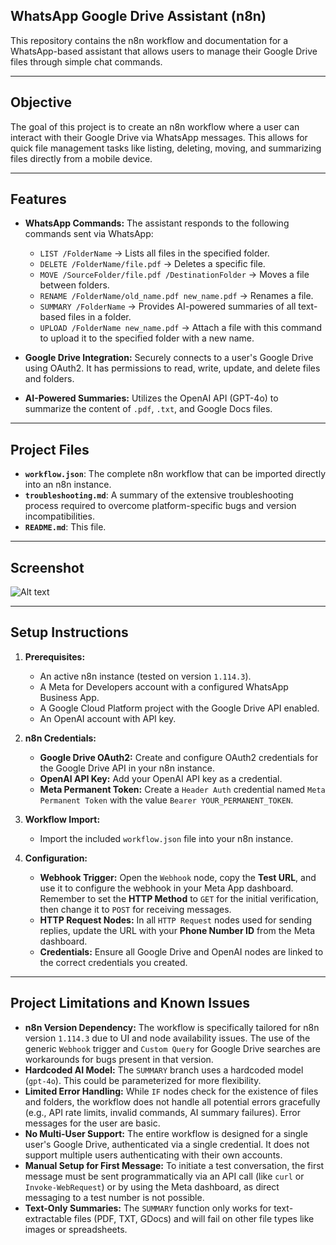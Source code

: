 ## **WhatsApp Google Drive Assistant (n8n)**

This repository contains the n8n workflow and documentation for a WhatsApp-based assistant that allows users to manage their Google Drive files through simple chat commands.

---

## Objective

The goal of this project is to create an n8n workflow where a user can interact with their Google Drive via WhatsApp messages. This allows for quick file management tasks like listing, deleting, moving, and summarizing files directly from a mobile device.

---

## Features

* **WhatsApp Commands:** The assistant responds to the following commands sent via WhatsApp:
    * `LIST /FolderName` → Lists all files in the specified folder.
    * `DELETE /FolderName/file.pdf` → Deletes a specific file.
    * `MOVE /SourceFolder/file.pdf /DestinationFolder` → Moves a file between folders.
    * `RENAME /FolderName/old_name.pdf new_name.pdf` → Renames a file.
    * `SUMMARY /FolderName` → Provides AI-powered summaries of all text-based files in a folder.
    * `UPLOAD /FolderName new_name.pdf` → Attach a file with this command to upload it to the specified folder with a new name.

* **Google Drive Integration:** Securely connects to a user's Google Drive using OAuth2. It has permissions to read, write, update, and delete files and folders.

* **AI-Powered Summaries:** Utilizes the OpenAI API (GPT-4o) to summarize the content of `.pdf`, `.txt`, and Google Docs files.

---

## Project Files

* **`workflow.json`**: The complete n8n workflow that can be imported directly into an n8n instance.
* **`troubleshooting.md`**: A summary of the extensive troubleshooting process required to overcome platform-specific bugs and version incompatibilities.
* **`README.md`**: This file.

---

## Screenshot

![Alt text](/relative/path/to/img.jpg?raw=true "Optional Title")

---

## Setup Instructions

1.  **Prerequisites:**
    * An active n8n instance (tested on version `1.114.3`).
    * A Meta for Developers account with a configured WhatsApp Business App.
    * A Google Cloud Platform project with the Google Drive API enabled.
    * An OpenAI account with API key.

2.  **n8n Credentials:**
    * **Google Drive OAuth2:** Create and configure OAuth2 credentials for the Google Drive API in your n8n instance.
    * **OpenAI API Key:** Add your OpenAI API key as a credential.
    * **Meta Permanent Token:** Create a `Header Auth` credential named `Meta Permanent Token` with the value `Bearer YOUR_PERMANENT_TOKEN`.

3.  **Workflow Import:**
    * Import the included `workflow.json` file into your n8n instance.

4.  **Configuration:**
    * **Webhook Trigger:** Open the `Webhook` node, copy the **Test URL**, and use it to configure the webhook in your Meta App dashboard. Remember to set the **HTTP Method** to `GET` for the initial verification, then change it to `POST` for receiving messages.
    * **HTTP Request Nodes:** In all `HTTP Request` nodes used for sending replies, update the URL with your **Phone Number ID** from the Meta dashboard.
    * **Credentials:** Ensure all Google Drive and OpenAI nodes are linked to the correct credentials you created.

---

## Project Limitations and Known Issues

* **n8n Version Dependency:** The workflow is specifically tailored for n8n version `1.114.3` due to UI and node availability issues. The use of the generic `Webhook` trigger and `Custom Query` for Google Drive searches are workarounds for bugs present in that version.
* **Hardcoded AI Model:** The `SUMMARY` branch uses a hardcoded model (`gpt-4o`). This could be parameterized for more flexibility.
* **Limited Error Handling:** While `IF` nodes check for the existence of files and folders, the workflow does not handle all potential errors gracefully (e.g., API rate limits, invalid commands, AI summary failures). Error messages for the user are basic.
* **No Multi-User Support:** The entire workflow is designed for a single user's Google Drive, authenticated via a single credential. It does not support multiple users authenticating with their own accounts.
* **Manual Setup for First Message:** To initiate a test conversation, the first message must be sent programmatically via an API call (like `curl` or `Invoke-WebRequest`) or by using the Meta dashboard, as direct messaging to a test number is not possible.
* **Text-Only Summaries:** The `SUMMARY` function only works for text-extractable files (PDF, TXT, GDocs) and will fail on other file types like images or spreadsheets.


